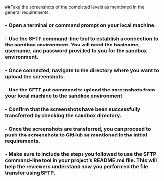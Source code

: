 ##Take the screenshots of the completed levels as mentioned in the general requirements.
### - Open a terminal or command prompt on your local machine.
### - Use the SFTP command-line tool to establish a connection to the sandbox environment. You will need the hostname, username, and password provided to you for the sandbox environment.
### - Once connected, navigate to the directory where you want to upload the screenshots.
### - Use the SFTP put command to upload the screenshots from your local machine to the sandbox environment.
### - Confirm that the screenshots have been successfully transferred by checking the sandbox directory.
### - Once the screenshots are transferred, you can proceed to push the screenshots to GitHub as mentioned in the initial requirements.
### - Make sure to include the steps you followed to use the SFTP command-line tool in your project’s README.md file. This will help the reviewers understand how you performed the file transfer using SFTP.
